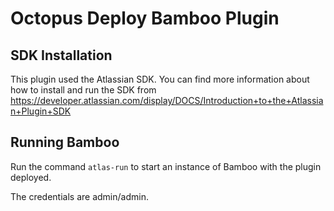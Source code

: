 # Octopus Deploy Bamboo Plugin

## SDK Installation
This plugin used the Atlassian SDK. You can find more information about how to install and run the SDK from
https://developer.atlassian.com/display/DOCS/Introduction+to+the+Atlassian+Plugin+SDK

## Running Bamboo
Run the command `atlas-run` to start an instance of Bamboo with the plugin deployed.

The credentials are admin/admin.